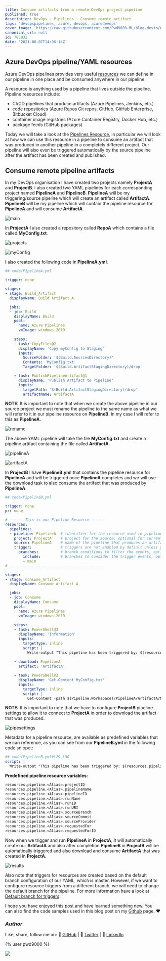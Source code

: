 ```yaml
---
title: Consume artifacts from a remote DevOps project pipeline
published: true
description: DevOps - Pipelines - Consume remote artifact
tags: 'devopspipelines, azure, devops, azuredevops'
cover_image: 'https://raw.githubusercontent.com/Pwd9000-ML/blog-devto/main/posts/2021-DevOps-Pipeline-from-Pipeline/assets/main-ado.png'
canonical_url: null
id: 783932
date: '2021-08-07T14:06:14Z'
---
```


## Azure DevOps pipeline/YAML resources

Azure DevOps pipelines provides very useful [resources](https://docs.microsoft.com/en-us/azure/devops/pipelines/process/resources?view=azure-devops&tabs=schema) we can define in our pipeline in one place and be consumed anywhere in our pipeline.

A resource is anything used by a pipeline that lives outside the pipeline. Pipeline resources include:

- CI/CD pipelines that produce artifacts (Azure Pipelines, Jenkins, etc.)
- code repositories (Azure Repos Git repos, GitHub, GitHub Enterprise, Bitbucket Cloud)
- container image registries (Azure Container Registry, Docker Hub, etc.)
- package feeds (GitHub packages)

Today we will take a look at the [Pipelines Resource](https://docs.microsoft.com/en-us/azure/devops/pipelines/process/resources?view=azure-devops&tabs=schema#resources-pipelines), in particular we will look at how we can use this resource in a pipeline to consume an artifact that was produced in another pipeline in a completely different project. Our pipeline will also even be triggered automatically by the source pipeline after the artifact has been created and published.

## Consume remote pipeline artifacts

In my DevOps organisation I have created two projects namely **ProjectA** and **ProjectB**. I also created two YAML pipelines for each corresponding project named **PipelineA** and **PipelineB**. **PipelineA** will be my triggering/source pipeline which will create an artifact called **ArtifactA**. **PipelineB** will be my pipeline which will contain the pipeline resource for **PipelineA** and will consume **ArtifactA**.

![main](https://raw.githubusercontent.com/Pwd9000-ML/blog-devto/main/posts/2021-DevOps-Pipeline-from-Pipeline/assets/main-ado.png)

In **ProjectA** I also created a repository called **RepoA** which contains a file called **MyConfig.txt**.

![projects](https://raw.githubusercontent.com/Pwd9000-ML/blog-devto/main/posts/2021-DevOps-Pipeline-from-Pipeline/assets/projects.png)

![myConfig](https://raw.githubusercontent.com/Pwd9000-ML/blog-devto/main/posts/2021-DevOps-Pipeline-from-Pipeline/assets/myconfig.png)

I also created the following code in **PipelineA.yml**.

```yaml
## code/PipelineA.yml

trigger: none

stages:
- stage: Build_Artifact
  displayName: Build Artifact A

  jobs:
  - job: Build
    displayName: Build
    pool:
      name: Azure Pipelines
      vmImage: windows-2019
      
    steps:
    - task: CopyFiles@2
      displayName: 'Copy myConfig to Staging'
      inputs:
        SourceFolder: '$(Build.SourcesDirectory)'
        Contents: 'MyConfig.txt'
        TargetFolder: '$(Build.ArtifactStagingDirectory)/drop'

    - task: PublishPipelineArtifact@1
      displayName: 'Publish Artifact to Pipeline'
      inputs:
        targetPath: '$(Build.ArtifactStagingDirectory)/drop'
        artifactName: ArtifactA
```

**NOTE:** It is important to note that when we create the above pipeline in our source project we must rename the pipeline to the same name as what we will refer to it in our pipeline resource on **PipelineB**. In my case I will refer to this as **PipelineA**.

![rename](https://raw.githubusercontent.com/Pwd9000-ML/blog-devto/main/posts/2021-DevOps-Pipeline-from-Pipeline/assets/rename.png)

The above YAML pipeline will take the file **MyConfig.txt** and create a pipeline artifact containing the file called **ArtifactA**.

![pipelineA](https://raw.githubusercontent.com/Pwd9000-ML/blog-devto/main/posts/2021-DevOps-Pipeline-from-Pipeline/assets/pipelineA.png)

![artifactA](https://raw.githubusercontent.com/Pwd9000-ML/blog-devto/main/posts/2021-DevOps-Pipeline-from-Pipeline/assets/artifactA.png)

In **ProjectB** I have **PipelineB.yml** that contains the pipeline resource for **PipelineA** and will be triggered once **PipelineA** completes and we will use the download task to also consume the artifact that was produced by **PipelineA**.

```yaml
## code/PipelineB.yml

trigger: none
pr: none

# ------ This is our Pipeline Resource ------
resources:
  pipelines:
  - pipeline: PipelineA  # identifier for the resource used in pipeline resource variables.
    project: ProjectA    # project for the source; optional for current project.
    source: PipelineA    # name of the pipeline that produces an artifact.
    trigger:             # triggers are not enabled by default unless you add trigger section to the resource.
      branches:          # branch conditions to filter the events, optional; Defaults to all branches.
        include:         # branches to consider the trigger events, optional; Defaults to all branches.
        - main
# ------------------------------------------

stages:
- stage: Consume_Artifact
  displayName: Consume Artifact A

  jobs:
  - job: Consume
    displayName: Consume
    pool:
      name: Azure Pipelines
      vmImage: windows-2019
      
    steps:
    - task: PowerShell@2
      displayName: 'Information'
      inputs:
        targetType: inline
        script: |
          Write-output "This pipeline has been triggered by: $(resources.pipeline.PipelineA.pipelineName)"
    
    - download: PipelineA
      artifact: 'ArtifactA'

    - task: PowerShell@2
      displayName: 'Get-Content MyConfig.txt'
      inputs:
        targetType: inline
        script: |
          Get-Content -path $(Pipeline.Workspace)/PipelineA/ArtifactA/MyConfig.txt
```

**NOTE:** It is important to note that we have to configure **ProjectB** pipeline settings to allow it to connect to **ProjectA** in order to download the artifact that was produced.

![pipesettings](https://raw.githubusercontent.com/Pwd9000-ML/blog-devto/main/posts/2021-DevOps-Pipeline-from-Pipeline/assets/pipesettings.png)

Metadata for a pipeline resource, are available as predefined variables that we can reference, as you can see from our **PipelineB.yml** in the following code snippet:

```yml
## code/PipelineB.yml#L29-L30
script: |
  Write-output "This pipeline has been triggered by: $(resources.pipeline.PipelineA.pipelineName)"
```

**Predefined pipeline resource variables:**

```txt
resources.pipeline.<Alias>.projectID
resources.pipeline.<Alias>.pipelineName
resources.pipeline.<Alias>.pipelineID
resources.pipeline.<Alias>.runName
resources.pipeline.<Alias>.runID
resources.pipeline.<Alias>.runURI
resources.pipeline.<Alias>.sourceBranch
resources.pipeline.<Alias>.sourceCommit
resources.pipeline.<Alias>.sourceProvider
resources.pipeline.<Alias>.requestedFor
resources.pipeline.<Alias>.requestedForID
```

Now when we trigger and run **PipelineA** in **ProjectA**, it will automatically create our **ArtifactA** and also after completion **PipelineB** in **ProjectB** will be automatically triggered and also download and consume **ArtifactA** that was created in **ProjectA**.

![results](https://raw.githubusercontent.com/Pwd9000-ML/blog-devto/main/posts/2021-DevOps-Pipeline-from-Pipeline/assets/results.png)

Also note that triggers for resources are created based on the default branch configuration of our YAML, which is master. However, if we want to configure resource triggers from a different branch, we will need to change the default branch for the pipeline. For more information have a look at [Default branch for triggers](https://docs.microsoft.com/en-us/azure/devops/pipelines/process/resources?view=azure-devops&tabs=example#default-branch-for-triggers).

I hope you have enjoyed this post and have learned something new. You can also find the code samples used in this blog post on my [Github](https://github.com/Pwd9000-ML/blog-devto/tree/main/posts/2021-DevOps-Pipeline-from-Pipeline/code) page. :heart:

### _Author_

Like, share, follow me on: :octopus: [GitHub](https://github.com/Pwd9000-ML) | :penguin: [Twitter](https://twitter.com/pwd9000) | :space_invader: [LinkedIn](https://www.linkedin.com/in/marcel-l-61b0a96b/)

{% user pwd9000 %}

<a href="https://www.buymeacoffee.com/pwd9000"><img src="https://img.buymeacoffee.com/button-api/?text=Buy me a coffee&emoji=&slug=pwd9000&button_colour=FFDD00&font_colour=000000&font_family=Cookie&outline_colour=000000&coffee_colour=ffffff"></a>
